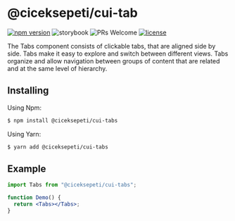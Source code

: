 # @ciceksepeti/cui-tab

[![npm version](https://img.shields.io/npm/v/@ciceksepeti/cui-tab.svg?style=flat)](https://www.npmjs.com/package/@ciceksepeti/cui-tab) ![storybook](https://shields.io/badge/storybook-white?logo=storybook&style=flat) ![PRs Welcome](https://img.shields.io/badge/PRs-welcome-brightgreen.svg) [![license](https://img.shields.io/badge/license-MIT-blue.svg)](https://github.com/ciceksepetitech/cactus-ui/blob/HEAD/LICENSE)

The Tabs component consists of clickable tabs, that are aligned side by side. Tabs make it easy to explore and switch between different views. Tabs organize and allow navigation between groups of content that are related and at the same level of hierarchy.

## Installing
Using Npm:
```bash
$ npm install @ciceksepeti/cui-tabs
```
Using Yarn:
```bash
$ yarn add @ciceksepeti/cui-tabs
```

## Example

```jsx
import Tabs from "@ciceksepeti/cui-tabs";

function Demo() {
  return <Tabs></Tabs>;
}
```
